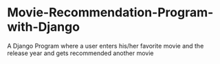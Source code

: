 # Movie-Recommendation-Program-with-Django
A Django Program where a user enters his/her favorite movie and the release year and gets recommended another movie
